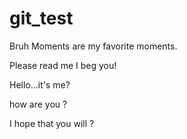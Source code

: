 # git_test
Bruh Moments are my favorite moments.


Please read me I beg you! 

Hello...it's me?

how are you ?

I hope
that you will ?
